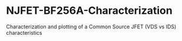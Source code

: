 # NJFET-BF256A-Characterization
Characterization and plotting of a Common Source JFET (VDS vs IDS) characteristics
